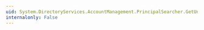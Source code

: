 ```yaml
---
uid: System.DirectoryServices.AccountManagement.PrincipalSearcher.GetUnderlyingSearcher
internalonly: False
---
```

